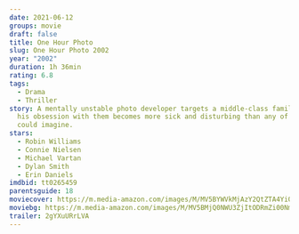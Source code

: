 ```yaml
---
date: 2021-06-12
groups: movie
draft: false
title: One Hour Photo
slug: One Hour Photo 2002
year: "2002"
duration: 1h 36min
rating: 6.8
tags:
  - Drama
  - Thriller
story: A mentally unstable photo developer targets a middle-class family after
  his obsession with them becomes more sick and disturbing than any of them
  could imagine.
stars:
  - Robin Williams
  - Connie Nielsen
  - Michael Vartan
  - Dylan Smith
  - Erin Daniels
imdbid: tt0265459
parentsguide: 18
moviecover: https://m.media-amazon.com/images/M/MV5BYWVkMjAzY2QtZTA4Yi00OWZmLTliMzctZTkyODU4NTc3MmRjL2ltYWdlXkEyXkFqcGdeQXVyMTQxNzMzNDI@._V1_FMjpg_UX764_.jpg
moviebg: https://m.media-amazon.com/images/M/MV5BMjQ0NWU3ZjItODRmZi00NmIzLTk2YjctYzM0Mzg5Y2MxYWI3XkEyXkFqcGdeQXVyMzM1MjQzNTk@._V1_FMjpg_UX1280_.jpg
trailer: 2gYXuURrLVA
---
```


